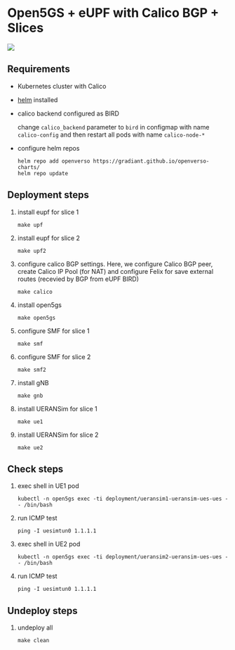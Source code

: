 # Open5GS + eUPF with Calico BGP + Slices

![](./schema.png)

## Requirements

- Kubernetes cluster with Calico
- [helm](https://helm.sh/docs/intro/install/) installed
- calico backend configured as BIRD

    change `calico_backend` parameter to `bird` in configmap with name `calico-config` and then restart all pods with name `calico-node-*`

- configure helm repos

    ```
    helm repo add openverso https://gradiant.github.io/openverso-charts/
    helm repo update
    ```

## Deployment steps

1. install eupf for slice 1

    `make upf`

2. install eupf for slice 2

    `make upf2`

3. configure calico BGP settings. Here, we configure Calico BGP peer, create Calico IP Pool (for NAT) and configure Felix for save external routes (recevied by BGP from eUPF BIRD)

    `make calico`

4. install open5gs

    `make open5gs`

5. configure SMF for slice 1

    `make smf`

6. configure SMF for slice 2

    `make smf2`

7. install gNB

    `make gnb`

8. install UERANSim for slice 1

    `make ue1`

9. install UERANSim for slice 2

    `make ue2`

## Check steps

1. exec shell in UE1 pod

    `kubectl -n open5gs exec -ti deployment/ueransim1-ueransim-ues-ues -- /bin/bash`

2. run ICMP test

    `ping -I uesimtun0 1.1.1.1`

3. exec shell in UE2 pod

    `kubectl -n open5gs exec -ti deployment/ueransim2-ueransim-ues-ues -- /bin/bash`

4. run ICMP test

    `ping -I uesimtun0 1.1.1.1`

## Undeploy steps

1. undeploy all

    `make clean`
